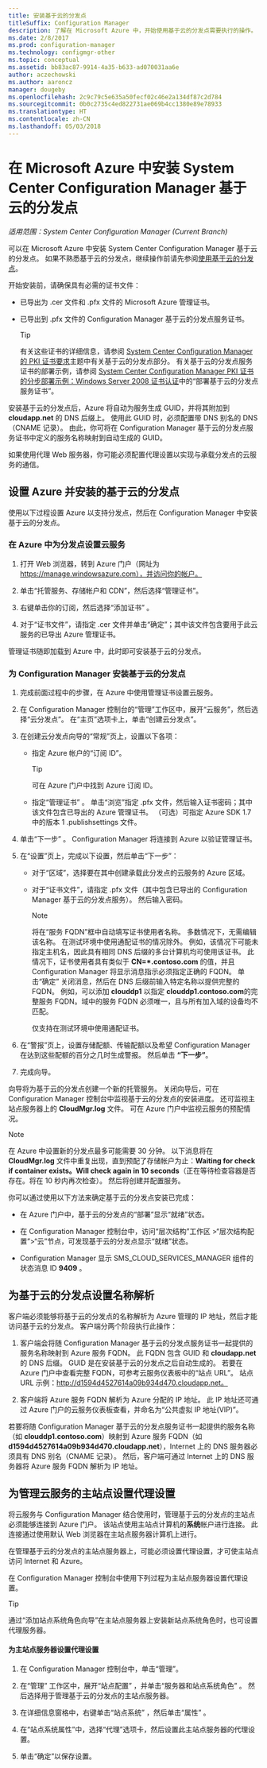 ```yaml
---
title: 安装基于云的分发点
titleSuffix: Configuration Manager
description: 了解在 Microsoft Azure 中，开始使用基于云的分发点需要执行的操作。
ms.date: 2/8/2017
ms.prod: configuration-manager
ms.technology: configmgr-other
ms.topic: conceptual
ms.assetid: bb83ac87-9914-4a35-b633-ad070031aa6e
author: aczechowski
ms.author: aaroncz
manager: dougeby
ms.openlocfilehash: 2c9c79c5e635a50fecf02c46e2a134df87c2d784
ms.sourcegitcommit: 0b0c2735c4ed822731ae069b4cc1380e89e78933
ms.translationtype: HT
ms.contentlocale: zh-CN
ms.lasthandoff: 05/03/2018
---
```

# <a name="install-cloud-based-distribution-points-in-microsoft-azure-for-system-center-configuration-manager"></a>在 Microsoft Azure 中安装 System Center Configuration Manager 基于云的分发点

*适用范围：System Center Configuration Manager (Current Branch)*

可以在 Microsoft Azure 中安装 System Center Configuration Manager 基于云的分发点。 如果不熟悉基于云的分发点，继续操作前请先参阅[使用基于云的分发点](../../../../core/plan-design/hierarchy/use-a-cloud-based-distribution-point.md)。

 开始安装前，请确保具有必需的证书文件：  

-   已导出为 .cer 文件和 .pfx 文件的 Microsoft Azure 管理证书。  

-   已导出到 .pfx 文件的 Configuration Manager 基于云的分发点服务证书。  

    > [!TIP]
    >   有关这些证书的详细信息，请参阅 [System Center Configuration Manager 的 PKI 证书要求](../../../../core/plan-design/network/pki-certificate-requirements.md)主题中有关基于云的分发点部分。 有关基于云的分发点服务证书的部署示例，请参阅 [System Center Configuration Manager PKI 证书的分步部署示例：Windows Server 2008 证书认证](/sccm/core/plan-design/network/example-deployment-of-pki-certificates)中的“部署基于云的分发点服务证书”。  


 安装基于云的分发点后，Azure 将自动为服务生成 GUID，并将其附加到 **cloudapp.net** 的 DNS 后缀上。 使用此 GUID 时，必须配置带 DNS 别名的 DNS（CNAME 记录）。 由此，你可将在 Configuration Manager 基于云的分发点服务证书中定义的服务名称映射到自动生成的 GUID。  

 如果使用代理 Web 服务器，你可能必须配置代理设置以实现与承载分发点的云服务的通信。  

##  <a name="BKMK_ConfigWindowsAzureandInstallDP"></a>设置 Azure 并安装的基于云的分发点  
 使用以下过程设置 Azure 以支持分发点，然后在 Configuration Manager 中安装基于云的分发点。  

### <a name="to-set-up-a-cloud-service-in-azure-for-a-distribution-point"></a>在 Azure 中为分发点设置云服务  

1.  打开 Web 浏览器，转到 Azure 门户（网址为 https://manage.windowsazure.com），并访问你的帐户。  

2.  单击“托管服务、存储帐户和 CDN”，然后选择“管理证书”。  

3.  右键单击你的订阅，然后选择“添加证书” 。  

4.  对于“证书文件”，请指定 .cer 文件并单击“确定”；其中该文件包含要用于此云服务的已导出 Azure 管理证书。  

管理证书随即加载到 Azure 中，此时即可安装基于云的分发点。  

### <a name="to-install-a-cloud-based-distribution-point-for-configuration-manager"></a>为 Configuration Manager 安装基于云的分发点  

1.  完成前面过程中的步骤，在 Azure 中使用管理证书设置云服务。  

2.  在 Configuration Manager 控制台的“管理”工作区中，展开“云服务”，然后选择“云分发点”。 在“主页”选项卡上，单击“创建云分发点”。  

3.  在创建云分发点向导的“常规”页上，设置以下各项：  

    -   指定 Azure 帐户的“订阅 ID”。  

        > [!TIP]  
        >  可在 Azure 门户中找到 Azure 订阅 ID。  

    -   指定“管理证书” 。 单击“浏览”指定 .pfx 文件，然后输入证书密码；其中该文件包含已导出的 Azure 管理证书。 （可选）可指定 Azure SDK 1.7 中的版本 1 .publishsettings 文件。  

4.  单击“下一步” 。 Configuration Manager 将连接到 Azure 以验证管理证书。  

5.  在“设置”页上，完成以下设置，然后单击“下一步”：  

    -   对于“区域”，选择要在其中创建承载此分发点的云服务的 Azure 区域。  

    -   对于“证书文件”，请指定 .pfx 文件（其中包含已导出的 Configuration Manager 基于云的分发点服务）。 然后输入密码。  

        > [!NOTE]  
        >  将在“服务 FQDN”框中自动填写证书使用者名称。 多数情况下，无需编辑该名称。 在测试环境中使用通配证书的情况除外。 例如，该情况下可能未指定主机名，因此具有相同 DNS 后缀的多台计算机均可使用该证书。 此情况下，证书使用者具有类似于 **CN=\*.contoso.com** 的值，并且 Configuration Manager 将显示消息指示必须指定正确的 FQDN。 单击“确定”  关闭消息，然后在 DNS 后缀前输入特定名称以提供完整的 FQDN。 例如，可以添加 **clouddp1** 以指定 **clouddp1.contoso.com**的完整服务 FQDN。域中的服务 FQDN 必须唯一，且与所有加入域的设备均不匹配。  
        >   
        >  仅支持在测试环境中使用通配证书。  

6.  在“警报”页上，设置存储配额、传输配额以及希望 Configuration Manager 在达到这些配额的百分之几时生成警报。 然后单击 **“下一步”**。  

7.  完成向导。  

向导将为基于云的分发点创建一个新的托管服务。 关闭向导后，可在 Configuration Manager 控制台中监视基于云的分发点的安装进度。 还可监视主站点服务器上的 **CloudMgr.log** 文件。 可在 Azure 门户中监视云服务的预配情况。  

> [!NOTE]  
>  在 Azure 中设置新的分发点最多可能需要 30 分钟。 以下消息将在 **CloudMgr.log** 文件中重复出现，直到预配了存储帐户为止：**Waiting for check if container exists。Will check again in 10 seconds**（正在等待检查容器是否存在。将在 10 秒内再次检查）。 然后将创建并配置服务。  

 你可以通过使用以下方法来确定基于云的分发点安装已完成：  

-   在 Azure 门户中，基于云的分发点的“部署”显示“就绪”状态。  

-   在 Configuration Manager 控制台中，访问“层次结构”工作区 >“层次结构配置”>“云”节点，可发现基于云的分发点显示“就绪”状态。  

-   Configuration Manager 显示 SMS_CLOUD_SERVICES_MANAGER 组件的状态消息 ID **9409** 。  

##  <a name="BKMK_ConfigDNSforCloudDPs"></a>为基于云的分发点设置名称解析  
 客户端必须能够将基于云的分发点的名称解析为 Azure 管理的 IP 地址，然后才能访问基于云的分发点。 客户端分两个阶段执行此操作：  

1.  客户端会将随 Configuration Manager 基于云的分发点服务证书一起提供的服务名称映射到 Azure 服务 FQDN。 此 FQDN 包含 GUID 和 **cloudapp.net**的 DNS 后缀。 GUID 是在安装基于云的分发点之后自动生成的。 若要在 Azure 门户中查看完整 FQDN，可参考云服务仪表板中的“站点 URL”。 站点 URL 示例：http://d1594d4527614a09b934d470.cloudapp.net。  

2.  客户端将 Azure 服务 FQDN 解析为 Azure 分配的 IP 地址。 此 IP 地址还可通过 Azure 门户的云服务仪表板查看，并命名为“公共虚拟 IP 地址(VIP)”。  

若要将随 Configuration Manager 基于云的分发点服务证书一起提供的服务名称（如 **clouddp1.contoso.com**）映射到 Azure 服务 FQDN（如 **d1594d4527614a09b934d470.cloudapp.net**），Internet 上的 DNS 服务器必须具有 DNS 别名（CNAME 记录）。 然后，客户端可通过 Internet 上的 DNS 服务器将 Azure 服务 FQDN 解析为 IP 地址。  

##  <a name="BKMK_ConfigProxyforCloud"></a>为管理云服务的主站点设置代理设置  
 将云服务与 Configuration Manager 结合使用时，管理基于云的分发点的主站点必须能够连接到 Azure 门户。 该站点使用主站点计算机的**系统**帐户进行连接。 此连接通过使用默认 Web 浏览器在主站点服务器计算机上进行。  

 在管理基于云的分发点的主站点服务器上，可能必须设置代理设置，才可使主站点访问 Internet 和 Azure。  

 在 Configuration Manager 控制台中使用下列过程为主站点服务器设置代理设置。  

> [!TIP]  
>  通过“添加站点系统角色向导”在主站点服务器上安装新站点系统角色时，也可设置代理服务器。  

#### <a name="to-set-up-proxy-settings-for-the-primary-site-server"></a>为主站点服务器设置代理设置  

1.  在 Configuration Manager 控制台中，单击“管理”。  

2.  在“管理”  工作区中，展开“站点配置” ，并单击“服务器和站点系统角色” 。 然后选择用于管理基于云的分发点的主站点服务器。  

3.  在详细信息窗格中，右键单击“站点系统” ，然后单击“属性” 。  

4.  在“站点系统属性”中，选择“代理”选项卡，然后设置此主站点服务器的代理设置。  

5.  单击“确定”以保存设置。  
